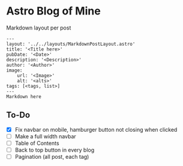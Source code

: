 # Astro Blog of Mine

Markdown layout per post
```
---
layout: '../../layouts/MarkdownPostLayout.astro'
title: '<Title here>'
pubDate: '<Date>'
description: '<Description>'
author: '<Author>'
image:
    url: '<Image>'
    alt: '<alts>'
tags: [<tags, list>]
---
Markdown here
```

## To-Do
- [x] Fix navbar on mobile, hamburger button not closing when clicked
- [ ] Make a full width navbar
- [ ] Table of Contents
- [ ] Back to top button in every blog
- [ ] Pagination (all post, each tag)
